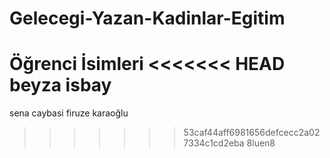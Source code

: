 ﻿# Gelecegi-Yazan-Kadinlar-Egitim 
Öğrenci İsimleri
<<<<<<< HEAD
beyza isbay
=======
sena caybasi
firuze karaoğlu
>>>>>>> 53caf44aff6981656defcecc2a027334c1cd2eba
8luen8
